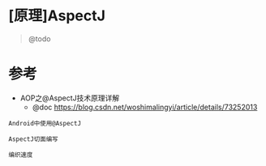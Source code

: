 # [原理]AspectJ

> @todo

# 参考

- AOP之@AspectJ技术原理详解 
  - @doc https://blog.csdn.net/woshimalingyi/article/details/73252013

```
Android中使用@AspectJ

AspectJ切面编写

编织速度
```

